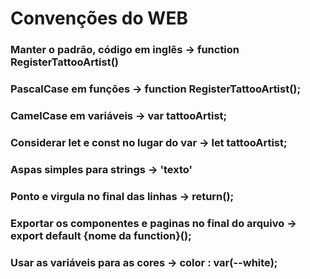 # Convenções do WEB

### Manter o padrão, código em inglês -> function RegisterTattooArtist()
### PascalCase em funções -> function RegisterTattooArtist();
### CamelCase em variáveis -> var tattooArtist;
### Considerar let e const no lugar do var -> let tattooArtist;
### Aspas simples para strings -> 'texto'
### Ponto e virgula no final das linhas ->  return();
### Exportar os componentes e paginas no final do arquivo -> export default {nome da function}();
### Usar as variáveis para as cores -> color : var(--white);